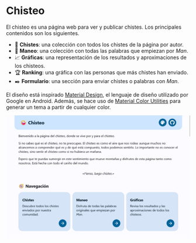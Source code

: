 # Chisteo

El chisteo es una página web para ver y publicar chistes.
Los principales contenidos son los siguientes.

- 🤣 **Chistes**: una colección con todos los chistes de la página por autor.
- 🐎 **Maneo**: una colección con todas las palabras que empiezan por *Man*.
- 📈 **Gráficas**: una representación de los resultados y aproximaciones de los chisteos.
- 🏆 **Ranking**: una gráfica con las personas que más chistes han enviado.
- ✒️ **Formulario**: una sección para enviar chistes o palabras con *Man*.

El diseño está inspirado [Material Design](https://m3.material.io/), el lenguaje de diseño utilizado por Google en Android.
Además, se hace uso de [Material Color Utilities](https://github.com/material-foundation/material-color-utilities) para generar un tema a partir de cualquier color.

![Captura de pantalla](img/screenshot.jpg)